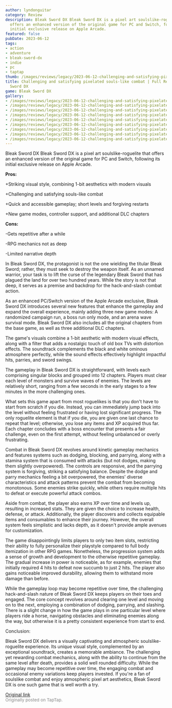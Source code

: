 ```yaml
---
author: lyndonguitar
category: Review
description: Bleak Sword DX Bleak Sword DX is a pixel art soulslike-roguelite that
  offers an enhanced version of the original game for PC and Switch, following its
  initial exclusive release on Apple Arcade.
featured: false
pubDate: 2023-06-12
tags:
- action
- adventure
- bleak-sword-dx
- indie
- pc
- taptap
thumb: /images/reviews/legacy/2023-06-12-challenging-and-satisfying-pixelated-souls-like-combat--full-review---bleak-sword-dx-0.avif
title: Challenging and satisfying pixelated souls-like combat | Full Review - Bleak
  Sword DX
game: Bleak Sword DX
gallery:
- /images/reviews/legacy/2023-06-12-challenging-and-satisfying-pixelated-souls-like-combat--full-review---bleak-sword-dx-0.avif
- /images/reviews/legacy/2023-06-12-challenging-and-satisfying-pixelated-souls-like-combat--full-review---bleak-sword-dx-1.avif
- /images/reviews/legacy/2023-06-12-challenging-and-satisfying-pixelated-souls-like-combat--full-review---bleak-sword-dx-2.avif
- /images/reviews/legacy/2023-06-12-challenging-and-satisfying-pixelated-souls-like-combat--full-review---bleak-sword-dx-3.avif
- /images/reviews/legacy/2023-06-12-challenging-and-satisfying-pixelated-souls-like-combat--full-review---bleak-sword-dx-4.avif
- /images/reviews/legacy/2023-06-12-challenging-and-satisfying-pixelated-souls-like-combat--full-review---bleak-sword-dx-5.avif
- /images/reviews/legacy/2023-06-12-challenging-and-satisfying-pixelated-souls-like-combat--full-review---bleak-sword-dx-6.avif
- /images/reviews/legacy/2023-06-12-challenging-and-satisfying-pixelated-souls-like-combat--full-review---bleak-sword-dx-7.avif
- /images/reviews/legacy/2023-06-12-challenging-and-satisfying-pixelated-souls-like-combat--full-review---bleak-sword-dx-8.avif
---
```

Bleak Sword DX
Bleak Sword DX is a pixel art soulslike-roguelite that offers an enhanced version of the original game for PC and Switch, following its initial exclusive release on Apple Arcade.


**Pros:**


+Striking visual style, combining 1-bit aesthetics with modern visuals

+Challenging and satisfying souls-like combat

+Quick and accessible gameplay; short levels and forgiving restarts

+New game modes, controller support, and additional DLC chapters


**Cons:**


-Gets repetitive after a while

-RPG mechanics not as deep

-Limited narrative depth

In Bleak Sword DX, the protagonist is not the one wielding the titular Bleak Sword; rather, they must seek to destroy the weapon itself. As an unnamed warrior, your task is to lift the curse of the legendary Bleak Sword that has plagued the land for over two hundred years. While the story is not that deep, it serves as a premise and backdrop for the hack-and-slash combat action.

As an enhanced PC/Switch version of the Apple Arcade exclusive, Bleak Sword DX introduces several new features that enhance the gameplay and expand the overall experience, mainly adding three new game modes: A randomized campaign run, a boss run only mode, and an arena wave survival mode. Bleak Sword DX also includes all the original chapters from the base game, as well as three additional DLC chapters.

The game's visuals combine a 1-bit aesthetic with modern visual effects, along with a filter that adds a nostalgic touch of old box TVs with distortion effects. The soundtrack complements the black and white ominous atmosphere perfectly, while the sound effects effectively highlight impactful hits, parries, and sword swings.

The gameplay in Bleak Sword DX is straightforward, with levels each comprising singular blocks and grouped into 12 chapters. Players must clear each level of monsters and survive waves of enemies. The levels are relatively short, ranging from a few seconds in the early stages to a few minutes in the more challenging ones.

What sets this game apart from most roguelikes is that you don't have to start from scratch if you die. Instead, you can immediately jump back into the level without feeling frustrated or having lost significant progress. The only roguelite element is that if you die, you are given one last chance to repeat that level; otherwise, you lose any items and XP acquired thus far. Each chapter concludes with a boss encounter that presents a fair challenge, even on the first attempt, without feeling unbalanced or overly frustrating.

Combat in Bleak Sword DX revolves around kinetic gameplay mechanics and features systems such as dodging, blocking, and parrying, along with a stamina system that is consumed with attacks (but not dodges, making them slightly overpowered). The controls are responsive, and the parrying system is forgiving, striking a satisfying balance. Despite the dodge and parry mechanics feeling a bit overpowered, the enemies' diverse characteristics and attack patterns prevent the combat from becoming monotonous. Some enemies strike quickly, while others require multiple hits to defeat or execute powerful attack combos.

Aside from combat, the player also earns XP over time and levels up, resulting in increased stats. They are given the choice to increase health, defense, or attack. Additionally, the player discovers and collects equipable items and consumables to enhance their journey. However, the overall system feels simplistic and lacks depth, as it doesn't provide ample avenues for customization.

The game disappointingly limits players to only two item slots, restricting their ability to fully personalize their playstyle compared to full body itemization in other RPG games. Nonetheless, the progression system adds a sense of growth and development to the otherwise repetitive gameplay. The gradual increase in power is noticeable, as for example, enemies that initially required 4 hits to defeat now succumb to just 2 hits. The player also gains noticeable improved durability, allowing them to withstand more damage than before.

While the gameplay loop may become repetitive over time, the challenging hack-and-slash nature of Bleak Sword DX keeps players on their toes and engaged. The core concept revolves around clearing one level and moving on to the next, employing a combination of dodging, parrying, and slashing. There is a slight change in how the game plays in one particular level where players ride a horse, navigating obstacles and eliminating enemies along the way, but otherwise it is a pretty consistent experience from start to end.

Conclusion:

Bleak Sword DX delivers a visually captivating and atmospheric soulslike-roguelite experience. Its unique visual style, complemented by an exceptional soundtrack, creates a memorable ambiance. The challenging yet rewarding combat mechanics, along with the ability to continue from the same level after death, provides a solid well rounded difficulty. While the gameplay may become repetitive over time, the engaging combat and occasional enemy variations keep players invested. If you're a fan of soulslike combat and enjoy atmospheric pixel art aesthetics, Bleak Sword DX is one such game that is well worth a try.

[Original link](https://www.taptap.io/post/5802066)<br><span style="font-size: 0.95em; color: #888;">Originally posted on TapTap.</span>
